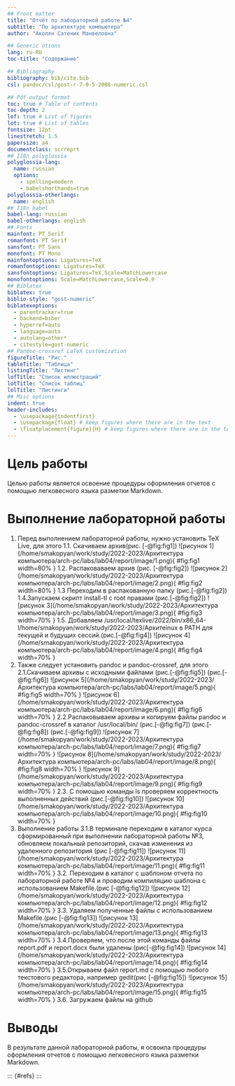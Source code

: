 ```yaml
---
## Front matter
title: "Отчёт по лабораторной работе №4"
subtitle: "По архитектуре компьютера"
author: "Акопян Сатеник Манвеловна"

## Generic otions
lang: ru-RU
toc-title: "Содержание"

## Bibliography
bibliography: bib/cite.bib
csl: pandoc/csl/gost-r-7-0-5-2008-numeric.csl

## Pdf output format
toc: true # Table of contents
toc-depth: 2
lof: true # List of figures
lot: true # List of tables
fontsize: 12pt
linestretch: 1.5
papersize: a4
documentclass: scrreprt
## I18n polyglossia
polyglossia-lang:
  name: russian
  options:
	- spelling=modern
	- babelshorthands=true
polyglossia-otherlangs:
  name: english
## I18n babel
babel-lang: russian
babel-otherlangs: english
## Fonts
mainfont: PT Serif
romanfont: PT Serif
sansfont: PT Sans
monofont: PT Mono
mainfontoptions: Ligatures=TeX
romanfontoptions: Ligatures=TeX
sansfontoptions: Ligatures=TeX,Scale=MatchLowercase
monofontoptions: Scale=MatchLowercase,Scale=0.9
## Biblatex
biblatex: true
biblio-style: "gost-numeric"
biblatexoptions:
  - parentracker=true
  - backend=biber
  - hyperref=auto
  - language=auto
  - autolang=other*
  - citestyle=gost-numeric
## Pandoc-crossref LaTeX customization
figureTitle: "Рис."
tableTitle: "Таблица"
listingTitle: "Листинг"
lofTitle: "Список иллюстраций"
lotTitle: "Список таблиц"
lolTitle: "Листинги"
## Misc options
indent: true
header-includes:
  - \usepackage{indentfirst}
  - \usepackage{float} # keep figures where there are in the text
  - \floatplacement{figure}{H} # keep figures where there are in the text
---
```


# Цель работы
Целью работы является освоение процедуры оформления отчетов с помощью легковесного языка разметки Markdown.
# Выполнение лабораторной работы
1. Перед выполнением лабораторной работы, нужно установить TeX Live, для этого
1.1. Скачиваем архив(рис. [-@fig:fig1])
![рисунок 1](/home/smakopyan/work/study/2022-2023/Архитектура компьютера/arch-pc/labs/lab04/report/image/1.png){ #fig:fig1 width=80% }
1.2. Распаковаваем архив (рис. [-@fig:fig2]) 
![рисунок 2](/home/smakopyan/work/study/2022-2023/Архитектура компьютера/arch-pc/labs/lab04/report/image/2.png){ #fig:fig2 width=80% }
1.3 Переходим в распакованную папку (рис.[-@fig:fig2])
1.4.Запускаем скрипт install-tl c root правами (рис.[-@fig:fig2]) 
![рисунок 3](/home/smakopyan/work/study/2022-2023/Архитектура компьютера/arch-pc/labs/lab04/report/image/3.png){ #fig:fig3 width=70% }
1.5. Добавляем /usr/local/texlive/2022/bin/x86_64-l/home/smakopyan/work/study/2022-2023/Архитеinux в PATH для текущей и будущих сессий.(рис.[-@fig:fig4]) 
![рисунок 4](/home/smakopyan/work/study/2022-2023/Архитектура компьютера/arch-pc/labs/lab04/report/image/4.png){ #fig:fig4 width=70% }
2. Также следует установить pandoc и pandoc-crossref, для этого
2.1.Скачиваем архивы с исходными файлами (рис.[-@fig:fig5]) (рис.[-@fig:fig6]) 
![рисунок 5](/home/smakopyan/work/study/2022-2023/Архитектура компьютера/arch-pc/labs/lab04/report/image/5.png){ #fig:fig5 width=70% } 
![рисунок 6](/home/smakopyan/work/study/2022-2023/Архитектура компьютера/arch-pc/labs/lab04/report/image/6.png){ #fig:fig6 width=70% }
2.2.Распаковываем архивы и копируем файлы pandoc и pandoc-crossref в каталог /usr/local/bin/ (рис.[-@fig:fig7]) (рис.[-@fig:fig8]) (рис.[-@fig:fig9]) 
![рисунок 7](/home/smakopyan/work/study/2022-2023/Архитектура компьютера/arch-pc/labs/lab04/report/image/7.png){ #fig:fig7 width=70% } 
![рисунок 8](/home/smakopyan/work/study/2022-2023/Архитектура компьютера/arch-pc/labs/lab04/report/image/8.png){ #fig:fig8 width=70% } 
![рисунок 9](/home/smakopyan/work/study/2022-2023/Архитектура компьютера/arch-pc/labs/lab04/report/image/9.png){ #fig:fig9 width=70% }
2.3. C помощью команды ls проверяем корректность выполненных действий  (рис.[-@fig:fig10])
![рисунок 10](/home/smakopyan/work/study/2022-2023/Архитектура компьютера/arch-pc/labs/lab04/report/image/10.png){ #fig:fig10 width=70% }
 3. Выполнение работы
3.1.В терминале переходим в каталог курса сформированный при выполнении лабораторной работы №3, обновляем локальный репозиторий, скачав изменения из удаленного репозитория (рис [-@fig:fig11]) 
![рисунок 11](/home/smakopyan/work/study/2022-2023/Архитектура компьютера/arch-pc/labs/lab04/report/image/11.png){ #fig:fig11 width=70% }
3.2. Переходим в каталог с шаблоном отчета по лабораторной работе №4 и проводим компиляцию шаблона с использованием Makefile.(рис [-@fig:fig12]) 
![рисунок 12](/home/smakopyan/work/study/2022-2023/Архитектура компьютера/arch-pc/labs/lab04/report/image/12.png){ #fig:fig12 width=70% }
3.3. Удаляем полученные файлы с использованием Makefile.(рис [-@fig:fig13])
![рисунок 13](/home/smakopyan/work/study/2022-2023/Архитектура компьютера/arch-pc/labs/lab04/report/image/13.png){ #fig:fig13 width=70% }
3.4.Проверяем, что после этой команды файлы report.pdf и report.docx были удалены (рис[-@fig:fig14]) 
![рисунок 14](/home/smakopyan/work/study/2022-2023/Архитектура компьютера/arch-pc/labs/lab04/report/image/14.png){ #fig:fig14 width=70% }
3.5.Открываем файл report.md c помощью любого текстового редактора, например gedit(рис [-@fig:fig15]) 
![рисунок 15](/home/smakopyan/work/study/2022-2023/Архитектура компьютера/arch-pc/labs/lab04/report/image/15.png){ #fig:fig15 width=70% }
3.6. Загружаем файлы на github
# Выводы
В результате данной лабораторной работы, я освоила процедуры оформления отчетов с помощью легковесного языка разметки Markdown.

::: {#refs}
:::

